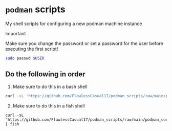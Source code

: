 # `podman` scripts
My shell scripts for configuring a new podman machine instance

> [!IMPORTANT]
> Make sure you change the password or set a 
> password for the user before executing the first script!

```bash
sudo passwd $USER
```

## Do the following in order


1. Make sure to do this in a bash shell

```bash
curl -sL 'https://github.com/FlawlessCasual17/podman_scripts/raw/main/podman_configuration_bash' | bash
```

2. Make sure to do this in a fish shell

```fish
curl -sL 'https://github.com/FlawlessCasual17/podman_scripts/raw/main/podman_configuration_fish' | fish
```
